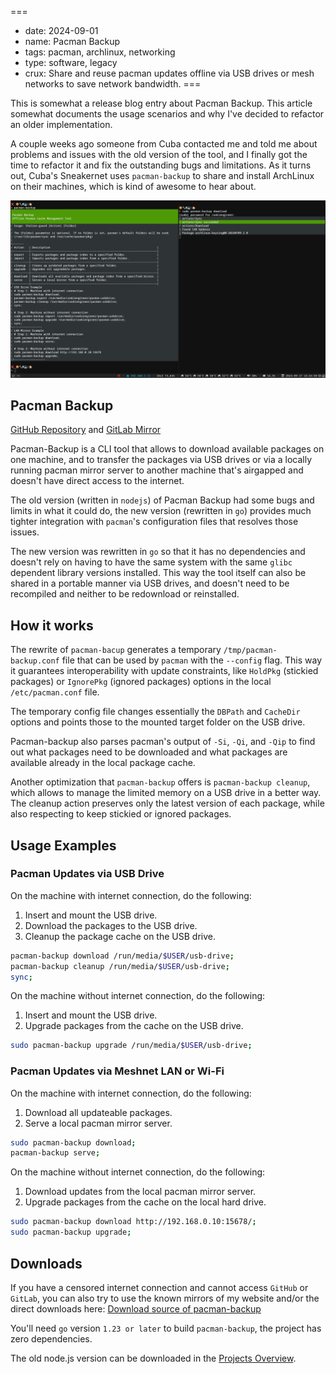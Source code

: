 ===
- date: 2024-09-01
- name: Pacman Backup
- tags: pacman, archlinux, networking
- type: software, legacy
- crux: Share and reuse pacman updates offline via USB drives or mesh networks to save network bandwidth.
===


This is somewhat a release blog entry about Pacman Backup. This article somewhat
documents the usage scenarios and why I've decided to refactor an older implementation.

A couple weeks ago someone from Cuba contacted me and told me about problems and issues
with the old version of the tool, and I finally got the time to refactor it and fix the
outstanding bugs and limitations. As it turns out, Cuba's Sneakernet uses `pacman-backup`
to share and install ArchLinux on their machines, which is kind of awesome to hear about.

![screenshot](./pacman-backup/screenshot.png)


## Pacman Backup

[GitHub Repository](https://github.com/cookiengineer/pacman-backup) and [GitLab Mirror](https://gitlab.com/cookiengineer/pacman-backup)

Pacman-Backup is a CLI tool that allows to download available packages on one machine, and
to transfer the packages via USB drives or via a locally running pacman mirror server to
another machine that's airgapped and doesn't have direct access to the internet.

The old version (written in `nodejs`) of Pacman Backup had some bugs and limits in what it
could do, the new version (rewritten in `go`) provides much tighter integration with `pacman`'s
configuration files that resolves those issues.

The new version was rewritten in `go` so that it has no dependencies and doesn't rely on
having to have the same system with the same `glibc` dependent library versions installed.
This way the tool itself can also be shared in a portable manner via USB drives, and doesn't
need to be recompiled and neither to be redownload or reinstalled.


## How it works

The rewrite of `pacman-bacup` generates a temporary `/tmp/pacman-backup.conf` file that
can be used by `pacman` with the `--config` flag. This way it guarantees interoperability
with update constraints, like `HoldPkg` (stickied packages) or `IgnorePkg` (ignored packages)
options in the local `/etc/pacman.conf` file.

The temporary config file changes essentially the `DBPath` and `CacheDir` options and points
those to the mounted target folder on the USB drive.

Pacman-backup also parses pacman's output of `-Si`, `-Qi`, and `-Qip` to find out what packages
need to be downloaded and what packages are available already in the local package cache.

Another optimization that `pacman-backup` offers is `pacman-backup cleanup`, which allows
to manage the limited memory on a USB drive in a better way. The cleanup action preserves
only the latest version of each package, while also respecting to keep stickied or ignored
packages.


## Usage Examples

### Pacman Updates via USB Drive

On the machine with internet connection, do the following:

1. Insert and mount the USB drive.
2. Download the packages to the USB drive.
3. Cleanup the package cache on the USB drive.

```bash
pacman-backup download /run/media/$USER/usb-drive;
pacman-backup cleanup /run/media/$USER/usb-drive;
sync;
```

On the machine without internet connection, do the following:

1. Insert and mount the USB drive.
2. Upgrade packages from the cache on the USB drive.

```bash
sudo pacman-backup upgrade /run/media/$USER/usb-drive;
```


### Pacman Updates via Meshnet LAN or Wi-Fi

On the machine with internet connection, do the following:

1. Download all updateable packages.
2. Serve a local pacman mirror server.

```bash
sudo pacman-backup download;
pacman-backup serve;
```

On the machine without internet connection, do the following:

1. Download updates from the local pacman mirror server.
2. Upgrade packages from the cache on the local hard drive.

```bash
sudo pacman-backup download http://192.168.0.10:15678/;
sudo pacman-backup upgrade;
```


## Downloads

If you have a censored internet connection and cannot access `GitHub` or `GitLab`,
you can also try to use the known mirrors of my website and/or the direct downloads
here: [Download source of pacman-backup](/projects/pacman-backup/pacman-backup-2.0.1.zip)

You'll need `go` version `1.23 or later` to build `pacman-backup`, the project has zero dependencies.

The old node.js version can be downloaded in the [Projects Overview](/projects.html#open-source-pacman-backup).

